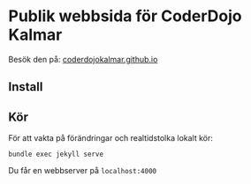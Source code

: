 # Publik webbsida för CoderDojo Kalmar

Besök den på: [coderdojokalmar.github.io](http://coderdojokalmar.github.io)

## Install


## Kör
För att vakta på förändringar och realtidstolka lokalt kör:

`bundle exec jekyll serve`

Du får en webbserver på `localhost:4000`
